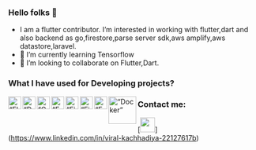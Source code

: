 ### Hello folks 👋

- I am a flutter contributor. I’m interested in working with flutter,dart and also backend as go,firestore,parse server sdk,aws amplify,aws datastore,laravel.
- 🌱 I’m currently learning Tensorflow
- 💞️ I’m looking to collaborate on Flutter,Dart.

### What I have used for Developing projects?
<img align="left" alt=“Flutter” width="26px" src="https://www.vectorlogo.zone/logos/flutterio/flutterio-icon.svg" />
<img align="left" alt=“Dart” width="26px" src="https://www.vectorlogo.zone/logos/dartlang/dartlang-icon.svg" />
<img align="left" alt=“Go” width="26px" src="https://www.vectorlogo.zone/logos/golang/golang-ar21.svg" />
<img align="left" alt=“Echo” width="26px" src="https://cdn.labstack.com/images/echo-logo.svg" />
<img align="left" alt=“Firebase” width="26px" src="https://www.vectorlogo.zone/logos/firebase/firebase-icon.svg" />
<img align="left" alt=“Firebase” width="26px" src="https://www.vectorlogo.zone/logos/amazon_aws/amazon_aws-ar21.svg" />
<img align="left" alt=“Echo” width="26px" src="https://www.vectorlogo.zone/logos/laravel/laravel-icon.svg" />
<img align="left" alt=“Docker” width="56px" src="https://www.vectorlogo.zone/logos/docker/docker-ar21.svg" />

### Contact me:
[<img src="https://encrypted-tbn0.gstatic.com/images?q=tbn:ANd9GcTltv4EdpLnEGqyhnxTkt7LbafMXXFcDKOdyw&usqp=CAU" width="30px" height="30px">]
(https://www.linkedin.com/in/viral-kachhadiya-22127617b)
